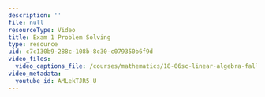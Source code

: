 ```yaml
---
description: ''
file: null
resourceType: Video
title: Exam 1 Problem Solving
type: resource
uid: c7c130b9-288c-108b-8c30-c079350b6f9d
video_files:
  video_captions_file: /courses/mathematics/18-06sc-linear-algebra-fall-2011/ax-b-and-the-four-subspaces/exam-1-review/exam-1-problem-solving/AMLekTJR5_U.vtt
video_metadata:
  youtube_id: AMLekTJR5_U
---
```

